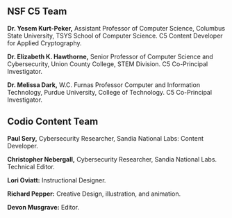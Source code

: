 ## NSF C5 Team
  
 
  
 **Dr. Yesem Kurt-Peker,** Assistant Professor of Computer Science, Columbus State University, TSYS School of Computer Science. C5 Content Developer for Applied Cryptography.
 
 **Dr. Elizabeth K. Hawthorne,** Senior Professor of Computer Science and Cybersecurity, Union County College, STEM Division. C5 Co-Principal Investigator.
  
  **Dr. Melissa Dark,** W.C. Furnas Professor Computer and Information Technology, Purdue University, College of Technology. C5 Co-Principal Investigator.
  
 
  
  ## Codio Content Team
  
  **Paul Sery,** Cybersecurity Researcher, Sandia National Labs: Content Developer.

  **Christopher Nebergall,** Cybersecurity Researcher, Sandia National Labs. Technical Editor. 
  
  **Lori Oviatt:** Instructional Designer.
  
  **Richard Pepper:** Creative Design, illustration, and animation.
  
  **Devon Musgrave:** Editor.
